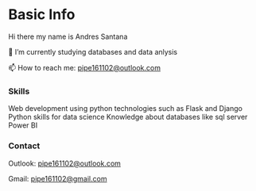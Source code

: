 # Basic Info
Hi there my name is Andres Santana

🔭 I’m currently studying databases and data anlysis

📫 How to reach me: pipe161102@outlook.com
### Skills
Web development using python technologies such as Flask and Django
Python skills for data science
Knowledge about databases like sql server
Power BI
### Contact
Outlook: pipe161102@outlook.com

Gmail: pipe161102@gmail.com
<!---
shewart16/shewart16 is a ✨ special ✨ repository because its `README.md` (this file) appears on your GitHub profile.
You can click the Preview link to take a look at your changes.
--->
